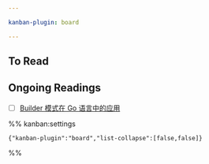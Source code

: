 ```yaml
---

kanban-plugin: board

---
```


## To Read



## Ongoing Readings

- [ ] [Builder 模式在 Go 语言中的应用](Readings/Builder%20模式在%20Go%20语言中的应用.md)




%% kanban:settings
```
{"kanban-plugin":"board","list-collapse":[false,false]}
```
%%